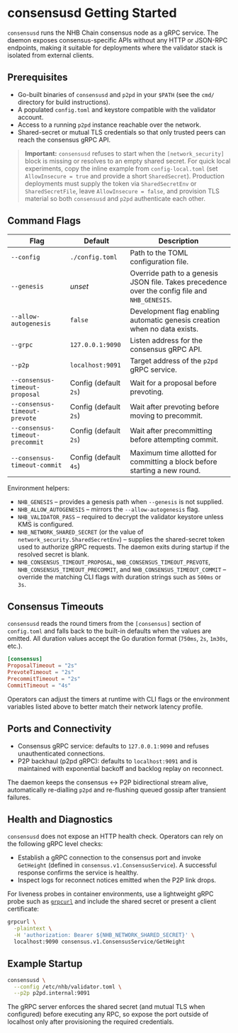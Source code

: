 # consensusd Getting Started

`consensusd` runs the NHB Chain consensus node as a gRPC service. The daemon exposes
consensus-specific APIs without any HTTP or JSON-RPC endpoints, making it suitable
for deployments where the validator stack is isolated from external clients.

## Prerequisites

* Go-built binaries of `consensusd` and `p2pd` in your `$PATH` (see the `cmd/`
  directory for build instructions).
* A populated `config.toml` and keystore compatible with the validator account.
* Access to a running `p2pd` instance reachable over the network.
* Shared-secret or mutual TLS credentials so that only trusted peers can reach
  the consensus gRPC API.

> **Important:** `consensusd` refuses to start when the `[network_security]`
> block is missing or resolves to an empty shared secret. For quick local
> experiments, copy the inline example from `config-local.toml` (set
> `AllowInsecure = true` and provide a short `SharedSecret`). Production
> deployments must supply the token via `SharedSecretEnv` or `SharedSecretFile`,
> leave `AllowInsecure = false`, and provision TLS material so both `consensusd`
> and `p2pd` authenticate each other.

## Command Flags

| Flag | Default | Description |
| ---- | ------- | ----------- |
| `--config` | `./config.toml` | Path to the TOML configuration file. |
| `--genesis` | _unset_ | Override path to a genesis JSON file. Takes precedence over the config file and `NHB_GENESIS`. |
| `--allow-autogenesis` | `false` | Development flag enabling automatic genesis creation when no data exists. |
| `--grpc` | `127.0.0.1:9090` | Listen address for the consensus gRPC API. |
| `--p2p` | `localhost:9091` | Target address of the `p2pd` gRPC service. |
| `--consensus-timeout-proposal` | Config (default `2s`) | Wait for a proposal before prevoting. |
| `--consensus-timeout-prevote` | Config (default `2s`) | Wait after prevoting before moving to precommit. |
| `--consensus-timeout-precommit` | Config (default `2s`) | Wait after precommitting before attempting commit. |
| `--consensus-timeout-commit` | Config (default `4s`) | Maximum time allotted for committing a block before starting a new round. |

Environment helpers:

* `NHB_GENESIS` – provides a genesis path when `--genesis` is not supplied.
* `NHB_ALLOW_AUTOGENESIS` – mirrors the `--allow-autogenesis` flag.
* `NHB_VALIDATOR_PASS` – required to decrypt the validator keystore unless KMS is configured.
* `NHB_NETWORK_SHARED_SECRET` (or the value of `network_security.SharedSecretEnv`)
  – supplies the shared-secret token used to authorize gRPC requests. The daemon
  exits during startup if the resolved secret is blank.
* `NHB_CONSENSUS_TIMEOUT_PROPOSAL`, `NHB_CONSENSUS_TIMEOUT_PREVOTE`, `NHB_CONSENSUS_TIMEOUT_PRECOMMIT`, and `NHB_CONSENSUS_TIMEOUT_COMMIT`
  – override the matching CLI flags with duration strings such as `500ms` or `3s`.

## Consensus Timeouts

`consensusd` reads the round timers from the `[consensus]` section of `config.toml`
and falls back to the built-in defaults when the values are omitted. All duration
values accept the Go duration format (`750ms`, `2s`, `1m30s`, etc.).

```toml
[consensus]
ProposalTimeout = "2s"
PrevoteTimeout = "2s"
PrecommitTimeout = "2s"
CommitTimeout = "4s"
```

Operators can adjust the timers at runtime with CLI flags or the environment
variables listed above to better match their network latency profile.

## Ports and Connectivity

* Consensus gRPC service: defaults to `127.0.0.1:9090` and refuses
  unauthenticated connections.
* P2P backhaul (p2pd gRPC): defaults to `localhost:9091` and is maintained with
  exponential backoff and backlog replay on reconnect.

The daemon keeps the consensus ↔︎ P2P bidirectional stream alive, automatically
re-dialling `p2pd` and re-flushing queued gossip after transient failures.

## Health and Diagnostics

`consensusd` does not expose an HTTP health check. Operators can rely on the
following gRPC level checks:

* Establish a gRPC connection to the consensus port and invoke `GetHeight`
  (defined in `consensus.v1.ConsensusService`). A successful response confirms
  the service is healthy.
* Inspect logs for reconnect notices emitted when the P2P link drops.

For liveness probes in container environments, use a lightweight gRPC probe such
as [`grpcurl`](https://github.com/fullstorydev/grpcurl) and include the shared
secret or present a client certificate:

```bash
grpcurl \
  -plaintext \
  -H 'authorization: Bearer ${NHB_NETWORK_SHARED_SECRET}' \
  localhost:9090 consensus.v1.ConsensusService/GetHeight
```

## Example Startup

```bash
consensusd \
  --config /etc/nhb/validator.toml \
  --p2p p2pd.internal:9091
```

The gRPC server enforces the shared secret (and mutual TLS when configured)
before executing any RPC, so expose the port outside of localhost only after
provisioning the required credentials.
